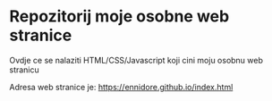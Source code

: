 # Repozitorij moje osobne web stranice

Ovdje ce se nalaziti HTML/CSS/Javascript koji cini moju osobnu web stranicu

Adresa web stranice je: https://ennidore.github.io/index.html
